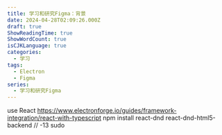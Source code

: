 ```yaml
---
title: 学习和研究Figma：背景
date: 2024-04-28T02:09:26.000Z
draft: true
ShowReadingTime: true
ShowWordCount: true
isCJKLanguage: true
categories:
  - 学习
tags:
  - Electron
  - Figma
series:
  - 学习和研究Figma
---
```

use React
https://www.electronforge.io/guides/framework-integration/react-with-typescript
npm install react-dnd react-dnd-html5-backend // -13 sudo

